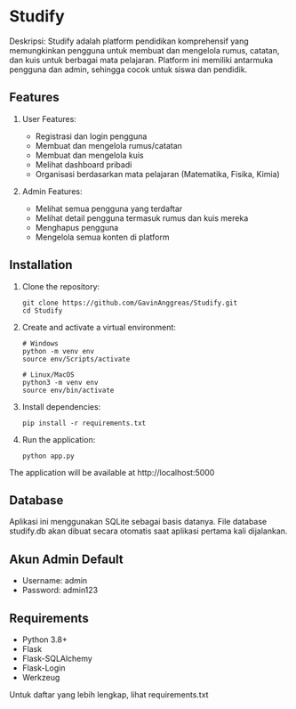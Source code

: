 Studify
=============================

Deskripsi:
Studify adalah platform pendidikan komprehensif yang memungkinkan pengguna untuk membuat dan mengelola rumus, catatan, dan kuis untuk berbagai mata pelajaran. Platform ini memiliki antarmuka pengguna dan admin, sehingga cocok untuk siswa dan pendidik.

Features
--------
1. User Features:
   - Registrasi dan login pengguna  
   - Membuat dan mengelola rumus/catatan  
   - Membuat dan mengelola kuis  
   - Melihat dashboard pribadi  
   - Organisasi berdasarkan mata pelajaran (Matematika, Fisika, Kimia)

2. Admin Features:
   - Melihat semua pengguna yang terdaftar  
   - Melihat detail pengguna termasuk rumus dan kuis mereka  
   - Menghapus pengguna  
   - Mengelola semua konten di platform

Installation
-----------

1. Clone the repository:

   ```
   git clone https://github.com/GavinAnggreas/Studify.git
   cd Studify
   ```

2. Create and activate a virtual environment:

   ```
   # Windows
   python -m venv env
   source env/Scripts/activate
   ```

   ```
   # Linux/MacOS
   python3 -m venv env
   source env/bin/activate
   ```

3. Install dependencies:

   ```
   pip install -r requirements.txt
   ```

4. Run the application:

   ```
   python app.py
   ```

The application will be available at http://localhost:5000

Database
--------
Aplikasi ini menggunakan SQLite sebagai basis datanya. File database studify.db akan dibuat secara otomatis saat aplikasi pertama kali dijalankan.

Akun Admin Default
-------------------
- Username: admin
- Password: admin123

Requirements
-----------
- Python 3.8+
- Flask
- Flask-SQLAlchemy
- Flask-Login
- Werkzeug

Untuk daftar yang lebih lengkap, lihat requirements.txt
